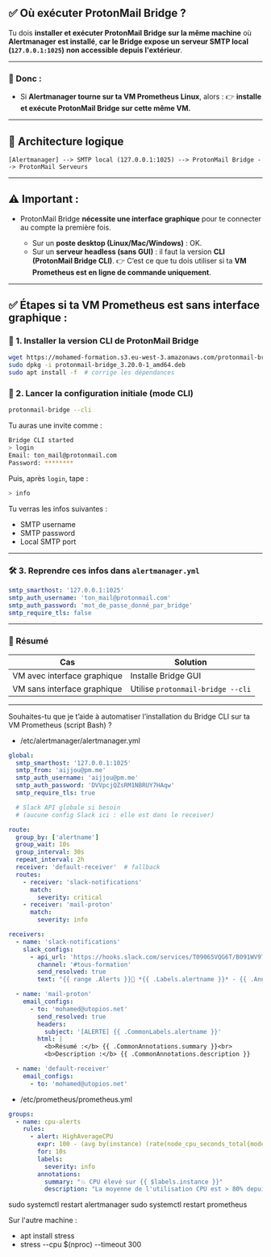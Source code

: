 ## ✅ Où exécuter ProtonMail Bridge ?

Tu dois **installer et exécuter ProtonMail Bridge sur la même machine** où **Alertmanager est installé**, **car le Bridge expose un serveur SMTP local (`127.0.0.1:1025`)** **non accessible depuis l'extérieur**.

---

### 🔸 Donc :

* Si **Alertmanager tourne sur ta VM Prometheus Linux**, alors :
  👉 **installe et exécute ProtonMail Bridge sur cette même VM.**

---

## 🧱 Architecture logique

```
[Alertmanager] --> SMTP local (127.0.0.1:1025) --> ProtonMail Bridge --> ProtonMail Serveurs
```

---

## ⚠️ Important :

* ProtonMail Bridge **nécessite une interface graphique** pour te connecter au compte la première fois.

  * Sur un **poste desktop (Linux/Mac/Windows)** : OK.
  * Sur un **serveur headless (sans GUI)** : il faut la version **CLI (ProtonMail Bridge CLI)**.
    👉 C’est ce que tu dois utiliser si ta **VM Prometheus est en ligne de commande uniquement**.

---

## ✅ Étapes si ta VM Prometheus est sans interface graphique :

### 🔧 1. Installer la version CLI de ProtonMail Bridge

```bash
wget https://mohamed-formation.s3.eu-west-3.amazonaws.com/protonmail-bridge_3.20.0-1_amd64.deb
sudo dpkg -i protonmail-bridge_3.20.0-1_amd64.deb
sudo apt install -f  # corrige les dépendances
```

### 🔐 2. Lancer la configuration initiale (mode CLI)

```bash
protonmail-bridge --cli
```

Tu auras une invite comme :

```bash
Bridge CLI started
> login
Email: ton_mail@protonmail.com
Password: ********
```

Puis, après `login`, tape :

```bash
> info
```

Tu verras les infos suivantes :

* SMTP username
* SMTP password
* Local SMTP port

---

### 🛠️ 3. Reprendre ces infos dans `alertmanager.yml`

```yaml
smtp_smarthost: '127.0.0.1:1025'
smtp_auth_username: 'ton_mail@protonmail.com'
smtp_auth_password: 'mot_de_passe_donné_par_bridge'
smtp_require_tls: false
```

---

### 📌 Résumé

| Cas                         | Solution                          |
| --------------------------- | --------------------------------- |
| VM avec interface graphique | Installe Bridge GUI               |
| VM sans interface graphique | Utilise `protonmail-bridge --cli` |

---

Souhaites-tu que je t’aide à automatiser l’installation du Bridge CLI sur ta VM Prometheus (script Bash) ?


- /etc/alertmanager/alertmanager.yml
```yaml
global:
  smtp_smarthost: '127.0.0.1:1025'
  smtp_from: 'aijjou@pm.me'
  smtp_auth_username: 'aijjou@pm.me'
  smtp_auth_password: 'DVVpcjQZsRM1NBRUY7HAqw'
  smtp_require_tls: true

  # Slack API globale si besoin
  # (aucune config Slack ici : elle est dans le receiver)

route:
  group_by: ['alertname']
  group_wait: 10s
  group_interval: 30s
  repeat_interval: 2h
  receiver: 'default-receiver'  # fallback
  routes:
    - receiver: 'slack-notifications'
      match:
        severity: critical
    - receiver: 'mail-proton'
      match:
        severity: info

receivers:
  - name: 'slack-notifications'
    slack_configs:
      - api_url: 'https://hooks.slack.com/services/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'
        channel: '#tous-formation'
        send_resolved: true
        text: "{{ range .Alerts }}🔔 *{{ .Labels.alertname }}* - {{ .Annotations.summary }}\n{{ end }}"

  - name: 'mail-proton'
    email_configs:
      - to: 'mohamed@utopios.net'
        send_resolved: true
        headers:
          subject: '[ALERTE] {{ .CommonLabels.alertname }}'
        html: |
          <b>Résumé :</b> {{ .CommonAnnotations.summary }}<br>
          <b>Description :</b> {{ .CommonAnnotations.description }}

  - name: 'default-receiver'
    email_configs:
      - to: 'mohamed@utopios.net'
```

- /etc/prometheus/prometheus.yml


```yaml
groups:
  - name: cpu-alerts
    rules:
      - alert: HighAverageCPU
        expr: 100 - (avg by(instance) (rate(node_cpu_seconds_total{mode="idle"}[1m])) * 100) > 80
        for: 10s
        labels:
          severity: info
        annotations:
          summary: "💥 CPU élevé sur {{ $labels.instance }}"
          description: "La moyenne de l'utilisation CPU est > 80% depuis 2 minutes (calculée sur les 5 dernières minutes)."
```


sudo systemctl restart alertmanager
sudo systemctl restart prometheus


Sur l'autre machine :

- apt install stress
- stress --cpu $(nproc) --timeout 300
